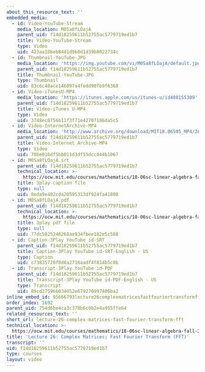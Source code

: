 ```yaml
---
about_this_resource_text: ''
embedded_media:
  - id: Video-YouTube-Stream
    media_location: M0Sa8fLOajA
    parent_uid: f14d18259611b52755ac5779719ed1b7
    title: Video-YouTube-Stream
    type: Video
    uid: 423aa18beb84d1d9b0d1d39b8022734c
  - id: Thumbnail-YouTube-JPG
    media_location: 'https://img.youtube.com/vi/M0Sa8fLOajA/default.jpg'
    parent_uid: f14d18259611b52755ac5779719ed1b7
    title: Thumbnail-YouTube-JPG
    type: Thumbnail
    uid: 83c6c48ace146097a4fedd98fb9f6368
  - id: Video-iTunesU-MP4
    media_location: 'https://itunes.apple.com/us/itunes-u/id488155309'
    parent_uid: f14d18259611b52755ac5779719ed1b7
    title: Video-iTunes U-MP4
    type: Video
    uid: 3748ec0756b11f3f71e42707186da5c5
  - id: Video-InternetArchive-MP4
    media_location: 'http://www.archive.org/download/MIT18.06S05_MP4/26.mp4'
    parent_uid: f14d18259611b52755ac5779719ed1b7
    title: Video-Internet Archive-MP4
    type: Video
    uid: 70be016df5bb011d3df55dcc844b1067
  - id: M0Sa8fLOajA.srt
    parent_uid: f14d18259611b52755ac5779719ed1b7
    technical_location: >-
      https://ocw.mit.edu/courses/mathematics/18-06sc-linear-algebra-fall-2011/resource-index/lecture-26-complex-matrices-fast-fourier-transform-fft/M0Sa8fLOajA.srt
    title: 3play caption file
    type: null
    uid: 8eda9e402cda20595313df924fa41800
  - id: M0Sa8fLOajA.pdf
    parent_uid: f14d18259611b52755ac5779719ed1b7
    technical_location: >-
      https://ocw.mit.edu/courses/mathematics/18-06sc-linear-algebra-fall-2011/resource-index/lecture-26-complex-matrices-fast-fourier-transform-fft/M0Sa8fLOajA.pdf
    title: 3play pdf file
    type: null
    uid: 77dc5025246268ae934fbee182e5c568
  - id: Caption-3Play YouTube id-SRT
    parent_uid: f14d18259611b52755ac5779719ed1b7
    title: Caption-3Play YouTube id-SRT-English - US
    type: Caption
    uid: c73835720f0d8a2716aadf4f814b5c0b
  - id: Transcript-3Play YouTube id-PDF
    parent_uid: f14d18259611b52755ac5779719ed1b7
    title: Transcript-3Play YouTube id-PDF-English - US
    type: Transcript
    uid: 89cd275966034052e679270997406ba2
inline_embed_id: 95666793lecture26complexmatricesfastfouriertransformfft48272038
order_index: 1692
parent_uid: 754d6be4ca3c378b6c8b2e4a955ffe64
related_resources_text: ''
short_url: lecture-26-complex-matrices-fast-fourier-transform-fft
technical_location: >-
  https://ocw.mit.edu/courses/mathematics/18-06sc-linear-algebra-fall-2011/resource-index/lecture-26-complex-matrices-fast-fourier-transform-fft
title: 'Lecture 26: Complex Matrices; Fast Fourier Transform (FFT)'
transcript: ''
uid: f14d18259611b52755ac5779719ed1b7
type: courses
layout: video
---
```

